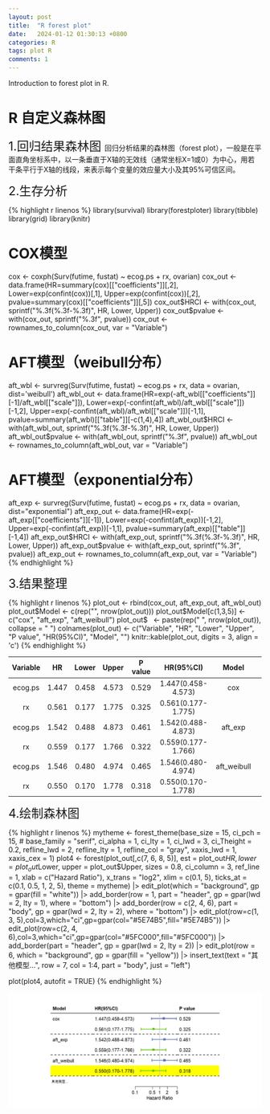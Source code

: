 ```yaml
---
layout: post
title:  "R forest plot"
date:   2024-01-12 01:30:13 +0800
categories: R
tags: plot R
comments: 1
---
```


Introduction to forest plot in R.



# R 自定义森林图


<font size="5"> 1.回归结果森林图 </font> 
回归分析结果的森林图（forest plot），一般是在平面直角坐标系中，以一条垂直于X轴的无效线（通常坐标X=1或0）为中心，用若干条平行于X轴的线段，来表示每个变量的效应量大小及其95%可信区间。


<font size="5"> 2.生存分析 </font> 

{% highlight r linenos %}
library(survival)
library(forestploter)
library(tibble)
library(grid)
library(knitr)
# COX模型
cox <- coxph(Surv(futime, fustat) ~ ecog.ps + rx, ovarian)
cox_out <- data.frame(HR=summary(cox)[["coefficients"]][,2],
                         Lower=exp(confint(cox))[,1],
                         Upper=exp(confint(cox))[,2],
                         pvalue=summary(cox)[["coefficients"]][,5])
cox_out$HRCI <- with(cox_out, sprintf("%.3f(%.3f-%.3f)", HR, Lower, Upper))
cox_out$pvalue <- with(cox_out, sprintf("%.3f", pvalue))
cox_out <- rownames_to_column(cox_out, var = "Variable")

# AFT模型（weibull分布）
aft_wbl <- survreg(Surv(futime, fustat) ~ ecog.ps + rx, 
                   data = ovarian, dist='weibull')
aft_wbl_out <- data.frame(HR=exp(-aft_wbl[["coefficients"]][-1]/aft_wbl[["scale"]]),
                          Lower=exp(-confint(aft_wbl)/aft_wbl[["scale"]])[-1,2],
                          Upper=exp(-confint(aft_wbl)/aft_wbl[["scale"]])[-1,1],
                          pvalue=summary(aft_wbl)[["table"]][-c(1,4),4])
aft_wbl_out$HRCI <- with(aft_wbl_out, sprintf("%.3f(%.3f-%.3f)", HR, Lower, Upper))
aft_wbl_out$pvalue <- with(aft_wbl_out, sprintf("%.3f", pvalue))
aft_wbl_out <- rownames_to_column(aft_wbl_out, var = "Variable")

# AFT模型（exponential分布）
aft_exp <- survreg(Surv(futime, fustat) ~ ecog.ps + rx, 
                   data = ovarian, dist="exponential")
aft_exp_out <- data.frame(HR=exp(-aft_exp[["coefficients"]][-1]),
                          Lower=exp(-confint(aft_exp))[-1,2],
                          Upper=exp(-confint(aft_exp))[-1,1],
                          pvalue=summary(aft_exp)[["table"]][-1,4])
aft_exp_out$HRCI <- with(aft_exp_out, sprintf("%.3f(%.3f-%.3f)", HR, Lower, Upper))
aft_exp_out$pvalue <- with(aft_exp_out, sprintf("%.3f", pvalue))
aft_exp_out <- rownames_to_column(aft_exp_out, var = "Variable")
{% endhighlight %}


<font size="5"> 3.结果整理 </font> 

{% highlight r linenos %}
plot_out <- rbind(cox_out, aft_exp_out, aft_wbl_out)
plot_out$Model <- c(rep("", nrow(plot_out)))
plot_out$Model[c(1,3,5)] <- c("cox", "aft_exp", "aft_weibull")
plot_out$` ` <- paste(rep("      ", nrow(plot_out)), collapse = " ")
colnames(plot_out) <- c("Variable", "HR", "Lower", "Upper", "P value", "HR(95%CI)", "Model", "")
knitr::kable(plot_out, digits = 3, align = 'c')
{% endhighlight %}



| Variable |  HR   | Lower | Upper | P value |     HR(95%CI)      |    Model    |   |
|:--------:|:-----:|:-----:|:-----:|:-------:|:------------------:|:-----------:|:-:|
| ecog.ps  | 1.447 | 0.458 | 4.573 |  0.529  | 1.447(0.458-4.573) |     cox     |   |
|    rx    | 0.561 | 0.177 | 1.775 |  0.325  | 0.561(0.177-1.775) |             |   |
| ecog.ps  | 1.542 | 0.488 | 4.873 |  0.461  | 1.542(0.488-4.873) |   aft_exp   |   |
|    rx    | 0.559 | 0.177 | 1.766 |  0.322  | 0.559(0.177-1.766) |             |   |
| ecog.ps  | 1.546 | 0.480 | 4.974 |  0.465  | 1.546(0.480-4.974) | aft_weibull |   |
|    rx    | 0.550 | 0.170 | 1.778 |  0.318  | 0.550(0.170-1.778) |             |   |




<font size="5">  4.绘制森林图 </font> 

{% highlight r linenos %}
mytheme <- forest_theme(base_size = 15, ci_pch = 15, # base_family = "serif",
                        ci_alpha = 1, ci_lty = 1, ci_lwd = 3, ci_Theight = 0.2, 
                        refline_lwd = 2, refline_lty = 1, refline_col = "gray", 
                        xaxis_lwd = 1, xaxis_cex = 1)
plot4 <- forest(plot_out[,c(7, 6, 8, 5)],
                est = plot_out$HR, lower = plot_out$Lower, upper = plot_out$Upper, 
                sizes = 0.8, ci_column = 3, ref_line = 1, 
                xlab = c("Hazard Ratio"),
                x_trans = "log2",
                xlim = c(0.1, 5),
                ticks_at = c(0.1, 0.5, 1, 2, 5), 
                theme = mytheme) |>
  edit_plot(which = "background", gp = gpar(fill = "white")) |>
  add_border(row = 1, part = "header", gp = gpar(lwd = 2, lty = 1), where = "bottom") |>
  add_border(row = c(2, 4, 6), part = "body", gp = gpar(lwd = 2, lty = 2), where = "bottom") |>
  edit_plot(row=c(1, 3, 5),col=3,which="ci",gp=gpar(col="#5E74B5",fill="#5E74B5")) |>
  edit_plot(row=c(2, 4, 6),col=3,which="ci",gp=gpar(col="#5FC000",fill="#5FC000")) |>
  add_border(part = "header", gp = gpar(lwd = 2, lty = 2)) |>
  edit_plot(row = 6, which = "background", gp = gpar(fill = "yellow")) |>
  insert_text(text = "其他模型...", row = 7, col = 1:4, part = "body", just = "left")

plot(plot4, autofit = TRUE)
{% endhighlight %}

![forest plot](/images/forest-plot.png)
